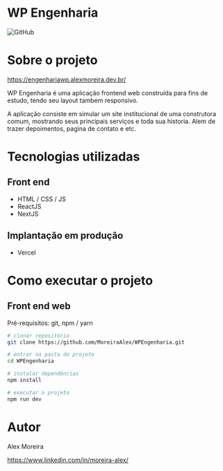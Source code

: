 # WP Engenharia
![GitHub](https://img.shields.io/github/license/MoreiraAlex/WPEngenharia)

# Sobre o projeto

https://engenhariawp.alexmoreira.dev.br/

WP Engenharia é uma aplicação frontend web construída para fins de estudo, tendo seu layout tambem responsivo.

A aplicação consiste em simular um site institucional de uma construtora comum, mostrando seus principais serviços e toda sua historia. Alem de trazer depoimentos, pagina de contato e etc.

# Tecnologias utilizadas

## Front end
- HTML / CSS / JS
- ReactJS
- NextJS
## Implantação em produção
- Vercel

# Como executar o projeto

## Front end web
Pré-requisitos: git, npm / yarn

```bash
# clonar repositório
git clone https://github.com/MoreiraAlex/WPEngenharia.git

# entrar na pasta do projeto
cd WPEngenharia

# instalar dependências
npm install

# executar o projeto
npm run dev
```

# Autor

Alex Moreira

https://www.linkedin.com/in/moreira-alex/

